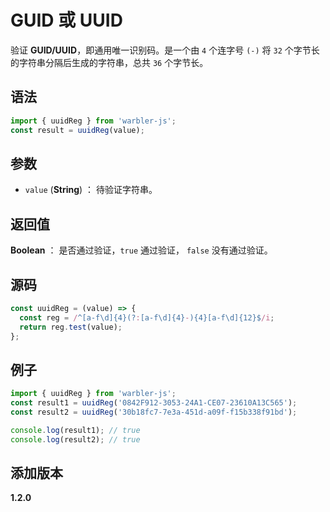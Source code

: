 # GUID 或 UUID

验证 **GUID/UUID**，即通用唯一识别码。是一个由 `4` 个连字号 `(-)` 将 `32` 个字节长的字符串分隔后生成的字符串，总共 `36` 个字节长。

## 语法

```js
import { uuidReg } from 'warbler-js';
const result = uuidReg(value);
```

## 参数

- `value` (**String**) ： 待验证字符串。

## 返回值

**Boolean** ： 是否通过验证，`true` 通过验证， `false` 没有通过验证。

## 源码

```js
const uuidReg = (value) => {
  const reg = /^[a-f\d]{4}(?:[a-f\d]{4}-){4}[a-f\d]{12}$/i;
  return reg.test(value);
};
```

## 例子

```js
import { uuidReg } from 'warbler-js';
const result1 = uuidReg('0842F912-3053-24A1-CE07-23610A13C565');
const result2 = uuidReg('30b18fc7-7e3a-451d-a09f-f15b338f91bd');

console.log(result1); // true
console.log(result2); // true
```

## 添加版本

**1.2.0**
